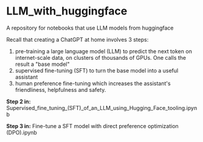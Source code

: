 # LLM_with_huggingface
A repository for notebooks that use LLM models from huggingface

Recall that creating a ChatGPT at home involves 3 steps:  

1. pre-training a large language model (LLM) to predict the next token on internet-scale data, on clusters of thousands of GPUs. One calls the result a "base model"
2. supervised fine-tuning (SFT) to turn the base model into a useful assistant
3. human preference fine-tuning which increases the assistant's friendliness, helpfulness and safety.

**Step 2 in:**  
Supervised_fine_tuning_(SFT)_of_an_LLM_using_Hugging_Face_tooling.ipynb


**Step 3 in:**
Fine-tune a SFT model with direct preference optimization (DPO).ipynb
